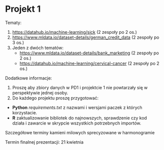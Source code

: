 # Projekt 1
Tematy:
1.	https://datahub.io/machine-learning/sick  (2 zespoły po 2 os.)
2.	https://www.mldata.io/dataset-details/german_credit_data  (2 zespoły po 3 os.)
3.	Jeden z dwóch tematów:
    - https://www.mldata.io/dataset-details/bank_marketing (2 zespoły po 2 os.)
    - https://datahub.io/machine-learning/cervical-cancer  (2 zespoły po 2 os.)

Dodatkowe informacje:
1.	Proszę aby zbiory danych w PD1 i projektcie 1 nie powtarzały się w perspektywie jednej osoby.
2.	Do każdego projektu proszę przygotować: 
- **Python** *requirements.txt* z nazwami i wersjami paczek z których korzystacie.
- **R** zaktualizowanie bibliotek do najnowszych, sprawdzenie czy kod działa i zawarcie w skrypcie wszystkich potrzebnych importów.

Szczegółowe terminy kamieni milowych sprecyzowane w harmonogramie    

Termin finalnej prezentacji: 21 kwietnia

